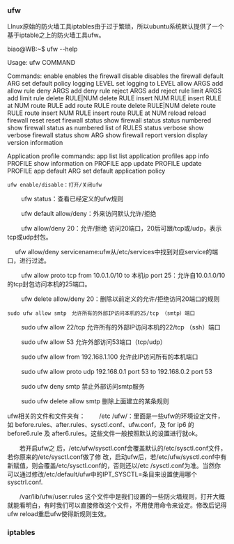 ### ufw

LInux原始的防火墙工具iptables由于过于繁琐，所以ubuntu系统默认提供了一个基于iptable之上的防火墙工具ufw。


biao@WB:~$ ufw --help

Usage: ufw COMMAND

Commands:
 enable                          enables the firewall
 disable                         disables the firewall
 default ARG                     set default policy
 logging LEVEL                   set logging to LEVEL
 allow ARGS                      add allow rule
 deny ARGS                       add deny rule
 reject ARGS                     add reject rule
 limit ARGS                      add limit rule
 delete RULE|NUM                 delete RULE
 insert NUM RULE                 insert RULE at NUM
 route RULE                      add route RULE
 route delete RULE|NUM           delete route RULE
 route insert NUM RULE           insert route RULE at NUM
 reload                          reload firewall
 reset                           reset firewall
 status                          show firewall status
 status numbered                 show firewall status as numbered list of RULES
 status verbose                  show verbose firewall status
 show ARG                        show firewall report
 version                         display version information

Application profile commands:
 app list                        list application profiles
 app info PROFILE                show information on PROFILE
 app update PROFILE              update PROFILE
 app default ARG                 set default application policy


	ufw enable/disable：打开/关闭ufw

　　	ufw status：查看已经定义的ufw规则

　　	ufw default allow/deny：外来访问默认允许/拒绝

　　	ufw allow/deny 20：允许/拒绝 访问20端口，20后可跟/tcp或/udp，表示tcp或udp封包。

　	ufw allow/deny servicename:ufw从/etc/services中找到对应service的端口，进行过滤。

　　	ufw allow proto tcp from 10.0.1.0/10 to 本机ip port 25：允许自10.0.1.0/10的tcp封包访问本机的25端口。

　　	ufw delete allow/deny 20：删除以前定义的允许/拒绝访问20端口的规则

	sudo ufw allow smtp　允许所有的外部IP访问本机的25/tcp （smtp）端口

　　	sudo ufw allow 22/tcp 允许所有的外部IP访问本机的22/tcp （ssh）端口

　　	sudo ufw allow 53 允许外部访问53端口（tcp/udp）

　　	sudo ufw allow from 192.168.1.100 允许此IP访问所有的本机端口

　　	sudo ufw allow proto udp 192.168.0.1 port 53 to 192.168.0.2 port 53

　　	sudo ufw deny smtp 禁止外部访问smtp服务

　　	sudo ufw delete allow smtp 删除上面建立的某条规则


ufw相关的文件和文件夹有：
　　/etc /ufw/：里面是一些ufw的环境设定文件，如 before.rules、after.rules、sysctl.conf、ufw.conf，及 for ip6 的 before6.rule 及 after6.rules。这些文件一般按照默认的设置进行就ok。

　　若开启ufw之 后，/etc/ufw/sysctl.conf会覆盖默认的/etc/sysctl.conf文件，若你原来的/etc/sysctl.conf做了修 改，启动ufw后，若/etc/ufw/sysctl.conf中有新赋值，则会覆盖/etc/sysctl.conf的，否则还以/etc /sysctl.conf为准。当然你可以通过修改/etc/default/ufw中的IPT_SYSCTL=条目来设置使用哪个 sysctrl.conf.

　　/var/lib/ufw/user.rules 这个文件中是我们设置的一些防火墙规则，打开大概就能看明白，有时我们可以直接修改这个文件，不用使用命令来设定。修改后记得ufw reload重启ufw使得新规则生效。


### iptables


